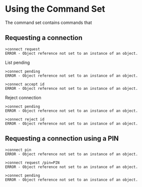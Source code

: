 
# Using the  Command Set

The  command set contains commands that 

## Requesting a connection


````
>connect request
ERROR - Object reference not set to an instance of an object.
````

List pending 


````
>connect pending
ERROR - Object reference not set to an instance of an object.
````

````
>connect accept id
ERROR - Object reference not set to an instance of an object.
````

Reject connection

````
>connect pending
ERROR - Object reference not set to an instance of an object.
````

````
>connect reject id
ERROR - Object reference not set to an instance of an object.
````

## Requesting a connection using a PIN


````
>connect pin
ERROR - Object reference not set to an instance of an object.
````


````
>connect request /pin=PIN
ERROR - Object reference not set to an instance of an object.
````

````
>connect pending
ERROR - Object reference not set to an instance of an object.
````


